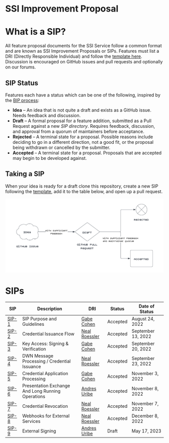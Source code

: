 # SSI Improvement Proposal

# What is a SIP?

All feature proposal documents for the SSI Service follow a common format and are known as SSI Improvement Proposals or
SIPs. Features must list a DRI (Directly Responsible Individual) and follow the [template here](sips/sip_template.md).
Discussion is encouraged on GitHub issues and pull requests and optionally on our forums.

## SIP Status

Features each have a status which can be one of the following, inspired by
the [BIP process](https://github.com/bitcoin/bips/blob/master/bip-0002.mediawiki):

- **Idea** – An idea that is not quite a draft and exists as a GitHub issue. Needs feedback and discussion.
- **Draft** – A formal proposal for a feature addition, submitted as a Pull Request against a new *SIP directory*.
  Requires feedback, discussion, and approval from a quorum of maintainers before acceptance.
- **Rejected** – A terminal state for a proposal. Possible reasons include deciding to go in a different direction,
  not a good fit, or the proposal being withdrawn or cancelled by the submitter.
- **Accepted** – A terminal state for a proposal. Proposals that are accepted may begin to be developed against.

## Taking a SIP

When your idea is ready for a draft clone this repository, create a new SIP following
the [template](sips/sip_template.md), add it to the table below, and open up a pull request.

![sip_flow](sip_flow.png)

# SIPs

| SIP                          | Description                                       | DRI                                              | Status   | Date of Status     |
|------------------------------|---------------------------------------------------|--------------------------------------------------|----------|--------------------|
| [SIP-1](sips/sip1/README.md) | SIP Purpose and Guidelines                        | [Gabe Cohen](https://github.com/decentralgabe)   | Accepted | August 24, 2022    |
| [SIP-2](sips/sip2/README.md) | Credential Issuance Flow                          | [Neal Roessler](https://github.com/nitro-neal)   | Accepted | September 13, 2022 |
| [SIP-3](sips/sip3/README.md) | Key Access: Signing & Verification                | [Gabe Cohen](https://github.com/decentralgabe)   | Accepted | September 20, 2022 |
| [SIP-4](sips/sip4/README.md) | DWN Message Processing / Credential Issuance      | [Neal Roessler](https://github.com/nitro-neal)   | Accepted | September 23, 2022 |
| [SIP-5](sips/sip5/README.md) | Credential Application Processing                 | [Gabe Cohen](https://github.com/decentralgabe)   | Accepted | November 3, 2022   |
| [SIP-6](sips/sip6/README.md) | Presentation Exchange And Long Running Operations | [Andres Uribe](https://github.com/andresuribe87) | Accepted | November 8, 2022   |
| [SIP-7](sips/sip7/README.md) | Credential Revocation                             | [Neal Roessler](https://github.com/nitro-neal)   | Accepted | November 7, 2022   |
| [SIP-8](sips/sip8/README.md) | Webhooks for External Services                    | [Neal Roessler](https://github.com/nitro-neal)   | Accepted | December 8, 2022   |
| [SIP-9](sips/sip9/README.md) | External Signing                                  | [Andres Uribe](https://github.com/andresuribe87) | Draft    | May 17, 2023       |
